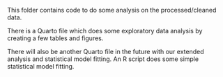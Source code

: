 This folder contains code to do some analysis on the processed/cleaned data.

There is a Quarto file which does some exploratory data analysis by creating a few tables and figures.

There will also be another Quarto file in the future with our extended analysis and statistical model fitting. 
An R script does some simple statistical model fitting.

